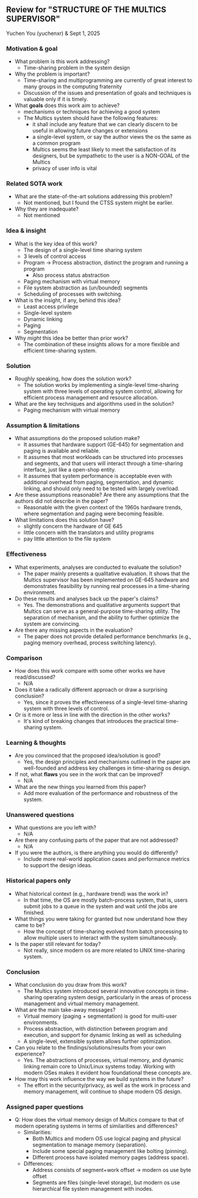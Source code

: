 ## Review for "STRUCTURE OF THE MULTICS SUPERVISOR"

Yuchen You (yuchenxr) & Sept 1, 2025

### Motivation & goal

<!-- Abstract & First part of Introduction
    Abstract structure:
    1. Problem statement (Q1.1), including background and motivation (significance)
    2. Proposed solution (Q1.2)
    3. Evaluation & Result
-->

- What problem is this work addressing?
  <!-- first sentence of the abstract -->
  - Time-sharing problem in the system design
- Why the problem is important?
  <!-- background of the problem, reasons
      sentence after the above question
  -->
  - Time-sharing and multiprogramming are currently of great interest to many groups in the computing fraternity
  - Discussion of the issues and presentation of goals and techniques is valuable only if it is timely.
- What **goals** does this work aim to achieve?
  - mechanisms or techniques for achieving a good system
  - The Multics system should have the following features:
    - it shall include any feature that we can clearly discern to be useful in allowing future changes or extensions
    - a single-level system, or say the author views the os the same as a common program
    - Multics seems the least likely to meet the satisfaction of its designers, but be sympathetic to the user is a NON-GOAL of the Multics
    - privacy of user info is vital

### Related SOTA work

<!-- SOTA Review
    First part of the Introduction, may also include related work section (near last part) -> look for dense reference paragraphs
-->

- What are the state-of-the-art solutions addressing this problem?
  - Not mentioned, but I found the CTSS system might be earlier.
- Why they are inadequate?
  <!-- SOTA Frame Name: shortback -->
  - Not mentioned

### Idea & insight

<!-- Idea & Insight: Second part of the Introduction
    Second part of Intro will show the tools/algos the work uses (the insights, background principles of their work but not the implementation, which is the third part)
-->

- What is the key idea of this work?
  <!-- Tool/Algo name: function statement -->
  - The design of a single-level time sharing system
  - 3 levels of control access
  - Program -> Process abstraction, distinct the program and running a program
    - Also process status abstraction
  - Paging mechanism with virtual memory
  - File system abstraction as (un/bounded) segments
  - Scheduling of processes with switching.
- What is the insight, if any, behind this idea?
  <!-- Insight: background principles, why it works -->
  - Least access privilege
  - Single-level system
  - Dynamic linking
  - Paging
  - Segmentation
- Why _might_ this idea be better than prior work?
  <!-- Innovation of the insight, it's the combination of "SOTA shortback" and "Idea & Insight" -->
  - The combination of these insights allows for a more flexible and efficient time-sharing system.

### Solution

<!-- Solution: it should be found in the Method/Design section
    For the design overview in the Intro part, it's too general, but in Design section it should be concrete enough.
    It's very important to read the flow chart/diagrams in this section, usually the solutions are presented visually.
-->

- Roughly speaking, how does the solution work?
  <!-- read the figure (flow chart) -->
  - The solution works by implementing a single-level time-sharing system with three levels of operating system control, allowing for efficient process management and resource allocation.
- What are the key techniques and algorithms used in the solution?
  <!-- read the bullet point/bold text in the introduction, they should be listed as keywords there -->
  - Paging mechanism with virtual memory

### Assumption & limitations

<!-- Assumption keyword:
    1. we believe ...
    2. suppose
    3. assume
    4. suggest
-->

<!-- Limitation keyword:
    1. restrict
    2. consider
    3. focus on
    4. ignore
    5. limit
    6. model
-->

- What assumptions do the proposed solution make?
  - It assumes that hardware support (GE-645) for segmentation and paging is available and reliable.
  - It assumes that most workloads can be structured into processes and segments, and that users will interact through a time-sharing interface, just like a open-shop entity.
  - It assumes that system performance is acceptable even with additional overhead from paging, segmentation, and dynamic linking, and should only need to be tested with largely overload.
- Are these assumptions reasonable? Are there any assumptions that the authors did not describe in the paper?
  - Reasonable with the given context of the 1960s hardware trends, where segmentation and paging were becoming feasible.
- What limitations does this solution have?
  - slightly concern the hardware of GE 645
  - little concern with the translators and utility programs
  - pay little attention to the file system

### Effectiveness

<!-- Evaluation Section and Related Work
    1. Evaluation:
      - Setup: datasets, metrics, baselines
    2. Analysis:
      - Result back up the hypothesis
      - Error analysis, etc.
-->

- What experiments, analyses are conducted to evaluate the solution?
  <!-- setup, eval method (data process) -->
  - The paper mainly presents a qualitative evaluation. It shows that the Multics supervisor has been implemented on GE-645 hardware and demonstrates feasibility by running real processes in a time-sharing environment.
- Do these results and analyses back up the paper's claims?
  - Yes. The demonstrations and qualitative arguments support that Multics can serve as a general-purpose time-sharing utility. The separation of mechanism, and the ability to further optimize the system are convincing.
- Are there any missing aspects in the evaluation?
  <!-- Consider robustness, end-to-end, scalability test -->
  - The paper does not provide detailed performance benchmarks (e.g., paging memory overhead, process switching latency).

### Comparison

- How does this work compare with some other works we have read/discussed?
  <!-- Consider the SOTA in the prev part, but here compare with result data -->
  - N/A
- Does it take a radically different approach or draw a surprising conclusion?
  - Yes, since it proves the effectiveness of a single-level time-sharing system with three levels of control.
- Or is it more or less in line with the direction in the other works?
  - It's kind of breaking changes that introduces the practical time-sharing system.

### Learning & thoughts

- Are you convinced that the proposed idea/solution is good?
  - Yes, the design principles and mechanisms outlined in the paper are well-founded and address key challenges in time-sharing os design.
- If not, what **flaws** you see in the work that can be improved?
  - N/A
- What are the new things you learned from this paper?
  - Add more evaluation of the performance and robustness of the system.

### Unanswered questions

- What questions are you left with?
  - N/A
- Are there any confusing parts of the paper that are not addressed?
  - N/A
- If you were the authors, is there anything you would do differently?
  - Include more real-world application cases and performance metrics to support the design ideas.

### Historical papers only

- What historical context (e.g., hardware trend) was the work in?
  - In that time, the OS are mostly batch-process system, that is, users submit jobs to a queue in the system and wait until the jobs are finished.
- What things you were taking for granted but now understand how they came to be?
  - How the concept of time-sharing evolved from batch processing to allow multiple users to interact with the system simultaneously.
- Is the paper still relevant for today?
  - Not really, since modern os are more related to UNIX time-sharing system.

### Conclusion

- What conclusion do you draw from this work?
  - The Multics system introduced several innovative concepts in time-sharing operating system design, particularly in the areas of process management and virtual memory management.
- What are the main take-away messages?
  - Virtual memory (paging + segmentation) is good for multi-user environments.
  - Process abstraction, with distinction between program and execution, and support for dynamic linking as well as scheduling
  - A single-level, extensible system allows further optimization.
- Can you relate to the findings/solutions/results from your own experience?
  - Yes. The abstractions of processes, virtual memory, and dynamic linking remain core to Unix/Linux systems today. Working with modern OSes makes it evident how foundational these concepts are.
- How may this work influence the way we build systems in the future?
  - The effort in the security/privacy, as well as the work in process and memory management, will continue to shape modern OS design.

### Assigned paper questions

- Q: How does the virtual memory design of Multics compare to that of modern operating systems in terms of similarities and differences?
  - Similarities:
    - Both Multics and modern OS use logical paging and physical segmentation to manage memory (separation).
    - Include some special paging management like bolting (pinning).
    - Different process have isolated memory pages (address space).
  - Differences:
    - Address consists of segment+work offset -> modern os use byte offset
    - Segments are files (single-level storage), but modern os use hierarchical file system management with inodes.
